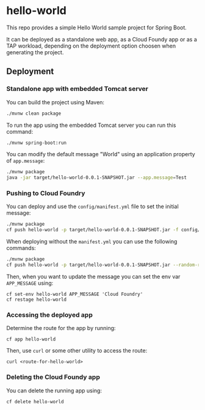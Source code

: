 # hello-world

This repo provides a simple Hello World sample project for Spring Boot.

It can be deployed as a standalone web app, as a Cloud Foundy app or as a TAP workload, depending on the deployment option choosen when generating the project.

## Deployment

### Standalone app with embedded Tomcat server

You can build the project using Maven:

```bash
./mvnw clean package
```

To run the app using the embedded Tomcat server you can run this command:

```bash
./mvnw spring-boot:run
```

You can modify the default message "World" using an application property of `app.message`:

```bash
./mvnw package  
java -jar target/hello-world-0.0.1-SNAPSHOT.jar --app.message=Test
```

### Pushing to Cloud Foundry

You can deploy and use the `config/manifest.yml` file to set the initial message:

```bash
./mvnw package  
cf push hello-world -p target/hello-world-0.0.1-SNAPSHOT.jar -f config/manifest.yml --random-route
```

When deploying without the `manifest.yml` you can use the following commands:

```bash
./mvnw package  
cf push hello-world -p target/hello-world-0.0.1-SNAPSHOT.jar --random-route
```

Then, when you want to update the message you can set the env var `APP_MESSAGE` using:

```
cf set-env hello-world APP_MESSAGE 'Cloud Foundry'
cf restage hello-world
```

### Accessing the deployed app

Determine the route for the app by running:

```
cf app hello-world
```

Then, use `curl` or some other utility to access the route:

```
curl <route-for-hello-world>
```

### Deleting the Cloud Foundy app

You can delete the running app using:

```
cf delete hello-world
```
